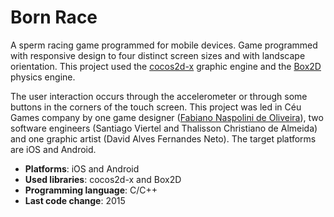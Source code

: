 # Born Race

A sperm racing game programmed for mobile devices.
Game programmed with responsive design to four distinct screen sizes and with landscape orientation.
This project used the [cocos2d-x](http://www.cocos.com) graphic engine and the [Box2D](http://www.box2d.org) physics engine.

The user interaction occurs through the accelerometer or through some buttons in the corners of the touch screen.
This project was led in Céu Games company by one game designer ([Fabiano Naspolini de Oliveira](http://www.fabricadejogos.net)), two software engineers (Santiago Viertel and Thalisson Christiano de Almeida) and one graphic artist (David Alves Fernandes Neto).
The target platforms are iOS and Android.

- __Platforms__: iOS and Android
- __Used libraries__: cocos2d-x and Box2D
- __Programming language__: C/C++
- __Last code change__: 2015
